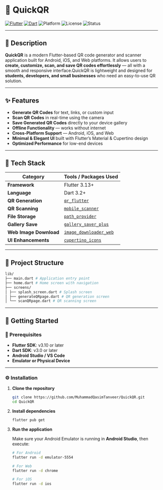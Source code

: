 # 🚀 QuickQR

[![Flutter](https://img.shields.io/badge/Flutter-3.13+-blue?logo=flutter)](https://flutter.dev/)
[![Dart](https://img.shields.io/badge/Dart-3.2+-blue?logo=dart)](https://dart.dev/)
![Platform](https://img.shields.io/badge/Platform-Android%20%7C%20iOS%20%7C%20Web-green)
![License](https://img.shields.io/badge/License-MIT-green)
![Status](https://img.shields.io/badge/Maintained-Yes-brightgreen)

---

## 🧾 Description

**QuickQR** is a modern Flutter-based QR code generator and scanner application built for Android, iOS, and Web platforms.  It allows users to **create, customize, scan, and save QR codes effortlessly** — all with a smooth and responsive interface.QuickQR is lightweight and designed for **students, developers, and small businesses** who need an easy-to-use QR solution.

---

## ✨ Features
   - **Generate QR Codes** for text, links, or custom input  
   - **Scan QR Codes** in real-time using the camera  
   - **Save Generated QR Codes** directly to your device gallery  
   - **Offline Functionality** — works without internet  
   - **Cross-Platform Support** — Android, iOS, and Web  
   - **Minimal & Elegant UI** built with Flutter’s Material & Cupertino design  
   - **Optimized Performance** for low-end devices  

---

## 🧰 Tech Stack

| Category        | Tools / Packages Used |
|-----------------|------------------------|
| **Framework**   | Flutter 3.13+ |
| **Language**    | Dart 3.2+ |
| **QR Generation** | [`qr_flutter`](https://pub.dev/packages/qr_flutter) |
| **QR Scanning** | [`mobile_scanner`](https://pub.dev/packages/mobile_scanner) |
| **File Storage** | [`path_provider`](https://pub.dev/packages/path_provider) |
| **Gallery Save** | [`gallery_saver_plus`](https://pub.dev/packages/gallery_saver_plus) |
| **Web Image Download** | [`image_downloader_web`](https://pub.dev/packages/image_downloader_web) |
| **UI Enhancements** | [`cupertino_icons`](https://pub.dev/packages/cupertino_icons) |

---

## 📁 Project Structure
```bash
lib/
├── main.dart # Application entry point
├── home.dart # Home screen with navigation
├── screens/
│ ├── splash_screen.dart # Splash screen
│ ├── generateQRpage.dart # QR generation screen
│ └── scanQRpage.dart # QR scanning screen
```
---

## 🧩 Getting Started

### 🔧 Prerequisites

  - **Flutter SDK**: v3.10 or later  
  - **Dart SDK**: v3.0 or later  
  - **Android Studio / VS Code**  
  - **Emulator or Physical Device**

---

### ⚙️ Installation

1. **Clone the repository**
   ```bash
   git clone https://github.com/MuhammadQasimTanveer/QuickQR.git
   cd QuickQR
   ```
2. **Install dependencies**
   ```bash
   flutter pub get
   ```
3. **Run the application**
   
   Make sure your Android Emulator is running in **Android Studio**, then execute:
   ```bash
   # For Android
   flutter run -d emulator-5554

   # For Web
   flutter run -d chrome

   # For iOS
   flutter run -d ios
   ```
